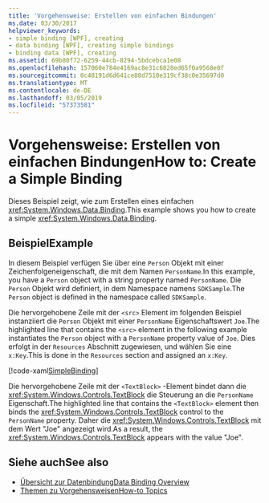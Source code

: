 ```yaml
---
title: 'Vorgehensweise: Erstellen von einfachen Bindungen'
ms.date: 03/30/2017
helpviewer_keywords:
- simple binding [WPF], creating
- data binding [WPF], creating simple bindings
- binding data [WPF], creating
ms.assetid: 69b80f72-6259-44cb-8294-5bdcebca1e08
ms.openlocfilehash: 157060e784e4169ac8e31c6028ed65f0a9568e0f
ms.sourcegitcommit: 0c48191d6d641ce88d7510e319cf38c0e35697d0
ms.translationtype: MT
ms.contentlocale: de-DE
ms.lasthandoff: 03/05/2019
ms.locfileid: "57373581"
---
```

# <a name="how-to-create-a-simple-binding"></a><span data-ttu-id="a55fd-102">Vorgehensweise: Erstellen von einfachen Bindungen</span><span class="sxs-lookup"><span data-stu-id="a55fd-102">How to: Create a Simple Binding</span></span>
<span data-ttu-id="a55fd-103">Dieses Beispiel zeigt, wie zum Erstellen eines einfachen <xref:System.Windows.Data.Binding>.</span><span class="sxs-lookup"><span data-stu-id="a55fd-103">This example shows you how to create a simple <xref:System.Windows.Data.Binding>.</span></span>  
  
## <a name="example"></a><span data-ttu-id="a55fd-104">Beispiel</span><span class="sxs-lookup"><span data-stu-id="a55fd-104">Example</span></span>  
 <span data-ttu-id="a55fd-105">In diesem Beispiel verfügen Sie über eine `Person` Objekt mit einer Zeichenfolgeneigenschaft, die mit dem Namen `PersonName`.</span><span class="sxs-lookup"><span data-stu-id="a55fd-105">In this example, you have a `Person` object with a string property named `PersonName`.</span></span> <span data-ttu-id="a55fd-106">Die `Person` Objekt wird definiert, in dem Namespace namens `SDKSample`.</span><span class="sxs-lookup"><span data-stu-id="a55fd-106">The `Person` object is defined in the namespace called `SDKSample`.</span></span>  
  
 <span data-ttu-id="a55fd-107">Die hervorgehobene Zeile mit der `<src>` Element im folgenden Beispiel instanziiert die `Person` Objekt mit einer `PersonName` Eigenschaftswert `Joe`.</span><span class="sxs-lookup"><span data-stu-id="a55fd-107">The highlighted line that contains the `<src>` element in the following example instantiates the `Person` object with a `PersonName` property value of `Joe`.</span></span> <span data-ttu-id="a55fd-108">Dies erfolgt in der `Resources` Abschnitt zugewiesen, und wählen Sie eine `x:Key`.</span><span class="sxs-lookup"><span data-stu-id="a55fd-108">This is done in the `Resources` section and assigned an `x:Key`.</span></span>  
  
 [!code-xaml[SimpleBinding](~/samples/snippets/csharp/VS_Snippets_Wpf/SimpleBinding/CSharp/Page1.xaml?highlight=9,37)]  
  
 <span data-ttu-id="a55fd-109">Die hervorgehobene Zeile mit der `<TextBlock>` -Element bindet dann die <xref:System.Windows.Controls.TextBlock> die Steuerung an die `PersonName` Eigenschaft.</span><span class="sxs-lookup"><span data-stu-id="a55fd-109">The highlighted line that contains the `<TextBlock>` element then binds the <xref:System.Windows.Controls.TextBlock> control to the `PersonName` property.</span></span> <span data-ttu-id="a55fd-110">Daher die <xref:System.Windows.Controls.TextBlock> mit dem Wert "Joe" angezeigt wird.</span><span class="sxs-lookup"><span data-stu-id="a55fd-110">As a result, the <xref:System.Windows.Controls.TextBlock> appears with the value "Joe".</span></span>  
  
## <a name="see-also"></a><span data-ttu-id="a55fd-111">Siehe auch</span><span class="sxs-lookup"><span data-stu-id="a55fd-111">See also</span></span>
- [<span data-ttu-id="a55fd-112">Übersicht zur Datenbindung</span><span class="sxs-lookup"><span data-stu-id="a55fd-112">Data Binding Overview</span></span>](data-binding-overview.md)
- [<span data-ttu-id="a55fd-113">Themen zu Vorgehensweisen</span><span class="sxs-lookup"><span data-stu-id="a55fd-113">How-to Topics</span></span>](data-binding-how-to-topics.md)
